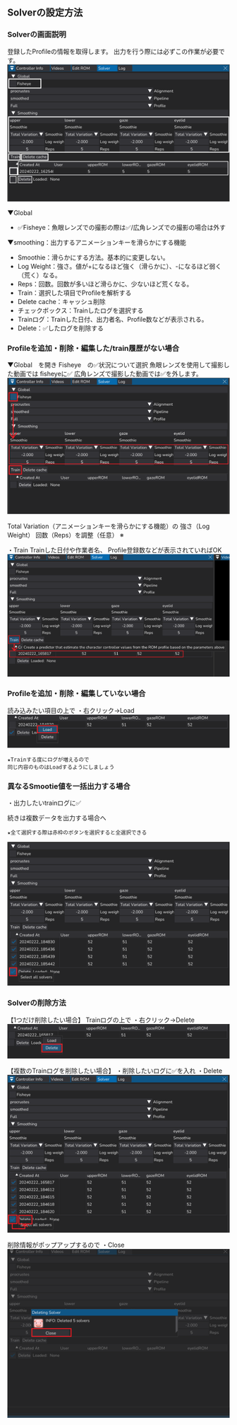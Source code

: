 ## Solverの設定方法

### Solverの画面説明
登録したProfileの情報を取得します。
出力を行う際には必ずこの作業が必要です。
![](images/image189.png)

▼Global
- ✅Fisheye：魚眼レンズでの撮影の際は✅/広角レンズでの撮影の場合は外す  

▼smoothing：出力するアニメーションキーを滑らかにする機能
- Smoothie：滑らかにする方法。基本的に変更しない。
- Log Weight：強さ。値が+になるほど強く（滑らかに）、-になるほど弱く（荒く）なる。
- Reps：回数。回数が多いほど滑らかに、少ないほど荒くなる。
- Train：選択した項目でProfileを解析する
- Delete cache：キャッシュ削除
- チェックボックス：Trainしたログを選択する
- Trainログ：Trainした日付、出力者名、Profile数などが表示される。
- Delete：✅したログを削除する

### Profileを追加・削除・編集した/train履歴がない場合

▼Global　を開き
Fisheye　の✅状況について選択
魚眼レンズを使用して撮影した動画では fisheyeに✅
広角レンズで撮影した動画では✅を外します。
![](images/image202.png)

Total Variation（アニメーションキーを滑らかにする機能）の 強さ（Log Weight） 回数（Reps）を調整（任意）
※

・Train
Trainした日付や作業者名、
Profile登録数などが表示されていればOK
![](images/image195.png)

### Profileを追加・削除・編集していない場合
読み込みたい項目の上で
・右クリック→Load
![](images/image206.png)

```{note}
★Trainする度にログが増えるので
同じ内容のものはLoadするようにしましょう
```

### 異なるSmootie値を一括出力する場合
・出力したいtrainログに✅

続きは複数データを出力する場合へ
```{note}
★全て選択する際は赤枠のボタンを選択すると全選択できる
```
![](images/image199.png)


### Solverの削除方法
【1つだけ削除したい場合】
Trainログの上で
・右クリック→Delete
![](images/image198.png)

【複数のTrainログを削除したい場合】
・削除したいログに✅を入れ
・Delete
![](images/image196.png)

削除情報がポップアップするので
・Close
![](images/image192.png)
